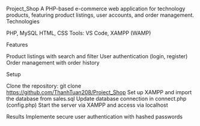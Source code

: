 Project_Shop
A PHP-based e-commerce web application for technology products, featuring product listings, user accounts, and order management.
Technologies

PHP, MySQL
HTML, CSS
Tools: VS Code, XAMPP (WAMP)

Features

Product listings with search and filter
User authentication (login, register)
Order management with order history

Setup

Clone the repository: git clone https://github.com/ThanhTuan208/Project_Shop
Set up XAMPP and import the database from sales.sql
Update database connection in connect.php (config.php)
Start the server via XAMPP and access via localhost

Results
Implemente secure user authentication with hashed passwords
